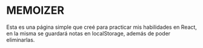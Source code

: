 # MEMOIZER

Esta es una página simple que creé para practicar mis habilidades en React, en la misma se guardará notas en localStorage, además de poder eliminarlas.
